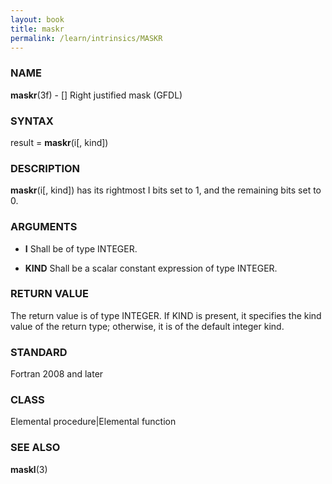 ```yaml
---
layout: book
title: maskr
permalink: /learn/intrinsics/MASKR
---
```

### NAME

__maskr__(3f) - \[\] Right justified mask
(GFDL)

### SYNTAX

result = __maskr__(i\[, kind\])

### DESCRIPTION

__maskr__(i\[, kind\]) has its rightmost I bits set to 1, and the
remaining bits set to 0.

### ARGUMENTS

  - __I__
    Shall be of type INTEGER.

  - __KIND__
    Shall be a scalar constant expression of type INTEGER.

### RETURN VALUE

The return value is of type INTEGER. If KIND is present, it specifies
the kind value of the return type; otherwise, it is of the default
integer kind.

### STANDARD

Fortran 2008 and later

### CLASS

Elemental procedure\|Elemental function

### SEE ALSO

__maskl__(3)
